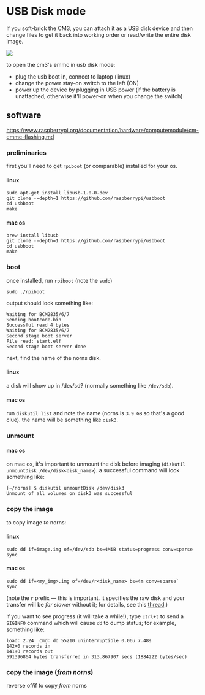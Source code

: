 # USB Disk mode

If you soft-brick the CM3, you can attach it as a USB disk device and then change files to get it back into working order or read/write the entire disk image.

![](https://github.com/tehn/norns-image/raw/master/usbboot.jpg)

to open the cm3's emmc in usb disk mode:

- plug the usb boot in, connect to laptop (linux)
- change the power stay-on switch to the left (ON)
- power up the device by plugging in USB power (if the battery is unattached, otherwise it'll power-on when you change the switch)

## software

https://www.raspberrypi.org/documentation/hardware/computemodule/cm-emmc-flashing.md

### preliminaries

first you'll need to get `rpiboot` (or comparable) installed for your os.

#### linux

```shell
sudo apt-get install libusb-1.0-0-dev
git clone --depth=1 https://github.com/raspberrypi/usbboot
cd usbboot
make
```

#### mac os

```shell
brew install libusb
git clone --depth=1 https://github.com/raspberrypi/usbboot
cd usbboot
make
```

### boot

once installed, run `rpiboot` (note the `sudo`)

```shell
sudo ./rpiboot
```

output should look something like:

```
Waiting for BCM2835/6/7
Sending bootcode.bin
Successful read 4 bytes
Waiting for BCM2835/6/7
Second stage boot server
File read: start.elf
Second stage boot server done
```

next, find the name of the norns disk.

#### linux

a disk will show up in /dev/sd? (normally something like `/dev/sdb`).

#### mac os

run `diskutil list` and note the name (norns is `3.9 GB` so that's a good clue).  the name will be something like `disk3`.

### unmount

#### mac os

on mac os, it's important to unmount the disk before imaging (`diskutil unmountDisk /dev/disk<disk_name>`).  a successful command will look something like:

```shell
[~/norns] $ diskutil unmountDisk /dev/disk3
Unmount of all volumes on disk3 was successful
```

### copy the image

to copy image _to_ norns:

#### linux

```shell
sudo dd if=image.img of=/dev/sdb bs=4MiB status=progress conv=sparse
sync
```

#### mac os

```shell
sudo dd if=<my_img>.img of=/dev/r<disk_name> bs=4m conv=sparse`
sync
```
(note the `r` prefix — this is important.  it specifies the raw disk and your transfer will be _far slower_ without it; for details, see this [thread](https://apple.stackexchange.com/questions/270514/macos-sierra-dd-to-usb-is-very-slow-and-cant-seem-to-use-dev-rdisk).)

if you want to see progress (it will take a while!), type `ctrl+t`  to send a `SIGINFO` command which will cause `dd` to dump status; for example, something like:

```shell
load: 2.24  cmd: dd 55210 uninterruptible 0.06u 7.48s
142+0 records in
141+0 records out
591396864 bytes transferred in 313.867907 secs (1884222 bytes/sec)
```

### copy the image (_from norns_)

reverse of/if to copy _from_ norns
